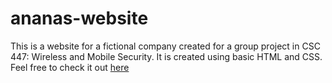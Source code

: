 # ananas-website

This is a website for a fictional company created for a group project in CSC 447: Wireless and Mobile Security. It is created using basic HTML and CSS. Feel free to check it out <a href="https://ananas447.netlify.app/">here</a>
